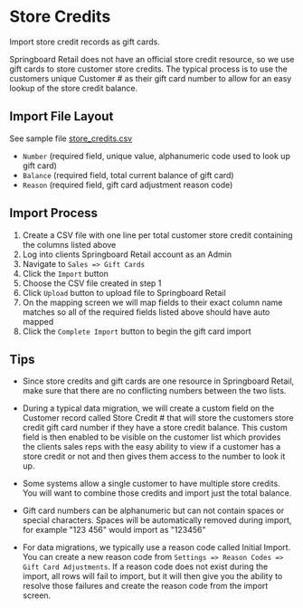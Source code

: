 # Store Credits
Import store credit records as gift cards.

Springboard Retail does not have an official store credit resource, so we use gift cards to store customer store credits. The typical process is to use the customers unique Customer # as their gift card number to allow for an easy lookup of the store credit balance.


## Import File Layout
See sample file [store_credits.csv](../examples/store_credits.csv)

* `Number` (required field, unique value, alphanumeric code used to look up gift card)
* `Balance` (required field, total current balance of gift card)
* `Reason` (required field, gift card adjustment reason code)


## Import Process
1. Create a CSV file with one line per total customer store credit containing the columns listed above
2. Log into clients Springboard Retail account as an Admin
3. Navigate to `Sales => Gift Cards`
4. Click the `Import` button
5. Choose the CSV file created in step 1
6. Click `Upload` button to upload file to Springboard Retail
7. On the mapping screen we will map fields to their exact column name matches so all of the required fields listed above should have auto mapped
8. Click the `Complete Import` button to begin the gift card import


## Tips
* Since store credits and gift cards are one resource in Springboard Retail, make sure that there are no conflicting numbers between the two lists.

* During a typical data migration, we will create a custom field on the Customer record called Store Credit # that will store the customers store credit gift card number if they have a store credit balance. This custom field is then enabled to be visible on the customer list which provides the clients sales reps with the easy ability to view if a customer has a store credit or not and then gives them access to the number to look it up.

* Some systems allow a single customer to have multiple store credits. You will want to combine those credits and import just the total balance.

* Gift card numbers can be alphanumeric but can not contain spaces or special characters. Spaces will be automatically removed during import, for example "123 456" would import as "123456"

* For data migrations, we typically use a reason code called Initial Import. You can create a new reason code from `Settings => Reason Codes => Gift Card Adjustments`. If a reason code does not exist during the import, all rows will fail to import, but it will then give you the ability to resolve those failures and create the reason code from the import screen.